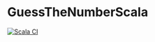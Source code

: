 # GuessTheNumberScala

[![Scala CI](https://github.com/CMOxygen/GuessTheNumberScala/actions/workflows/scala.yml/badge.svg)](https://github.com/CMOxygen/GuessTheNumberScala/actions/workflows/scala.yml)
